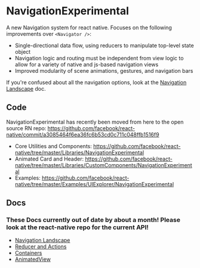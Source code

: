 # NavigationExperimental

A new Navigation system for react native. Focuses on the following improvements over `<Navigator />`:

- Single-directional data flow, using reducers to manipulate top-level state object
- Navigation logic and routing must be independent from view logic to allow for a variety of native and js-based navigation views
- Improved modularity of scene animations, gestures, and navigation bars

If you're confused about all the navigation options, look at the [Navigation Landscape](Docs/Navigation.md) doc.

## Code

NavigationExperimental has recently been moved from here to the open source RN repo: https://github.com/facebook/react-native/commit/a3085464f6ea36fc6b53cd0c711c048ffb1516f9

- Core Utilities and Components: https://github.com/facebook/react-native/tree/master/Libraries/NavigationExperimental
- Animated Card and Header: https://github.com/facebook/react-native/tree/master/Libraries/CustomComponents/NavigationExperimental
- Examples: https://github.com/facebook/react-native/tree/master/Examples/UIExplorer/NavigationExperimental


## Docs

### These Docs currently out of date by about a month! Please look at the react-native repo for the current API!

- [Navigation Landscape](Docs/NavigationOverview.md)
- [Reducer and Actions](Docs/Reducer_Actions.md)
- [Containers](Docs/Containers.md)
- [AnimatedView](Docs/AnimatedView.md)
